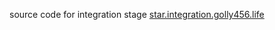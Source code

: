 source code for integration stage [star.integration.golly456.life](https://star.integration.golly456.life)
